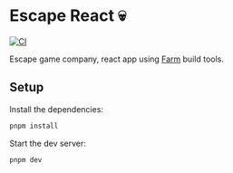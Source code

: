 # Escape React 💀

[![CI](https://github.com/Jayllyz/escape-react/actions/workflows/ci.yml/badge.svg?branch=main)](https://github.com/Jayllyz/escape-react/actions/workflows/ci.yml)

Escape game company, react app using [Farm](https://github.com/farm-fe/farm) build tools.

## Setup

Install the dependencies:

```bash
pnpm install
```

Start the dev server:

```bash
pnpm dev
```
